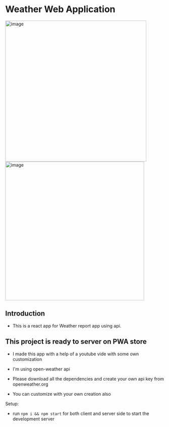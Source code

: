 #  Weather Web Application


<img width="447" alt="image" src="https://user-images.githubusercontent.com/85344716/207920326-270c2581-73b3-4170-add8-d7876290a713.png">

<img width="440" alt="image" src="https://user-images.githubusercontent.com/85344716/207920615-19b911aa-d0f1-434c-83eb-259d00a3deb6.png">

## Introduction

* This is a react app for Weather report app using api.

## This project is ready to server on PWA store

* I made this app with a help of a youtube vide with some own customization

* I'm using open-weather api

* Please download all the dependencies and create your own api key from openweather.org

* You can customize with your own creation also

Setup:

- run `npm i && npm start` for both client and server side to start the development server
